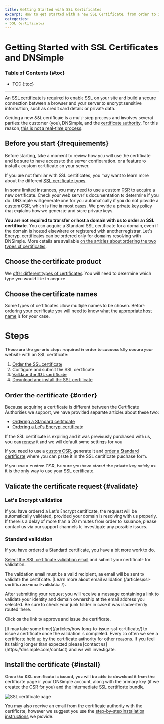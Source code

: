 ```yaml
---
title: Getting Started with SSL Certificates
excerpt: How to get started with a new SSL Certificate, from order to installation.
categories:
- SSL Certificates
---
```


# Getting Started with SSL Certificates and DNSimple

### Table of Contents {#toc}

* TOC
{:toc}

---

An [SSL certificate](/articles/ssl-certificates/) is required to enable SSL on your site and build a secure connection between a browser and your server to encrypt sensitive information, such as credit card details or private data.

Getting a new SSL certificate is a multi-step process and involves several parties: the customer (you), DNSimple, and the [certificate authority](/articles/what-is-certificate-authority/). For this reason, [this is not a real-time process](/articles/how-long-to-issue-ssl-certificate/).

## Before you start {#requirements}

Before starting, take a moment to review how you will use the certificate and be sure to have access to the server configuration, or a feature to install a custom certificate on your server.

If you are not familiar with SSL certificates, you may want to learn more about the different [SSL certificate types](/articles/ssl-certificates-types/).

In some limited instances, you may need to use a custom [CSR](/articles/what-is-csr/) to acquire a new certificate. Check your web server's documentation to determine if you do. DNSimple will generate one for you automatically if you do not provide a custom CSR, which is fine in most cases. We provide a [private key policy](https://dnsimple.com/private-key-policy) that explains how we generate and store private keys.

**You are not required to transfer or host a domain with us to order an SSL certificate**. You can acquire a Standard SSL certificate for a domain, even if the domain is hosted elsewhere or registered with another registrar. Let's Encrypt certificates can be ordered only for domains resolving with DNSimple. More details are available [on the articles about ordering the two types of certificates](#order).

## Choose the certificate product

We [offer different types of certificates](/articles/ssl-certificates/). You will need to determine which type you would like to acquire.

## Choose the certificate names

Some types of certificates allow multiple names to be chosen. Before ordering your certificate you will need to know what the [appropriate host name](/articles/ssl-certificate-names/) is for your case.

# Steps

These are the generic steps required in order to successfully secure your website with an SSL certificate:

1. [Order the SSL certificate](#order)
1. Configure and submit the SSL certificate
1. [Validate the SSL certificate](#validate)
1. [Download and install the SSL certificate](#install)

## Order the certificate {#order}

Because acquiring a certificate is different between the Certificate Authorities we support, we have provided separate articles about these two:

- [Ordering a Standard certificate](/articles/ordering-standard-certificate/)
- [Ordering a Let's Encrypt certificate](/articles/ordering-lets-encrypt-certificate/)

If the SSL certificate is expiring and it was previously purchased with us, you can [renew](/articles/renewing-ssl-certificate/) it and we will default some settings for you.

If you need to use a [custom CSR](/articles/what-is-csr/), generate it and [order a Standard certificate](/articles/ordering-standard-certificate/) where you can paste it in the SSL certificate purchase form.

<warning>
If you use a custom CSR, be sure you have stored the private key safely as it is the only way to use your SSL certificate.
</warning>

## Validate the certificate request {#validate}

### Let's Encrypt validation

If you have ordered a Let's Encrypt certificate, the request will be automatically validated, provided your domain is resolving with us properly. If there is a delay of more than a 20 minutes from order to issuance, please contact us via our support channels to investigate any possible issues.

### Standard validation

If you have ordered a Standard certificate, you have a bit more work to do.

[Select the SSL certificate validation email](/articles/ssl-certificates-email-validation/#select-email) and submit your certificate for validation.

<note>
The validation email must be a valid recipient, an email will be sent to validate the certificate. [Learn more about email validation](/articles/ssl-certificates-email-validation/).
</note>

After submitting your request you will receive a message containing a link to validate your identity and domain ownership at the email address you selected. Be sure to check your junk folder in case it was inadvertently routed there.

Click on the link to approve and issue the certificate.

<info>
[It may take some time](/articles/how-long-to-issue-ssl-certificate/) to issue a certificate once the validation is completed. Every so often we see a certificate held up by the certificate authority for other reasons. If you feel its taking longer than expected please [contact us](https://dnsimple.com/contact) and we will investigate.
</info>

## Install the certificate {#install}

Once the SSL certificate is issued, you will be able to download it from the certificate page in your DNSimple account, along with the primary key (if we created the CSR for you) and the intermediate SSL certificate bundle.

![SSL certificate page](/files/ssl-certificate-page.png)

You may also receive an email from the certificate authority with the certificate, however we suggest you use the [step-by-step installation instructions](/articles/installing-ssl-certificate/) we provide.
